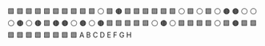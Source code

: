 🟩 🟩 🟩 🟩 🟩 🟩 🟩 🟩 
🟩 🟩 ⚪️ 🟩 🟤 🟩 🟩 🟩 
🟩 🟩 🟩 ⚪️ 🟩 ⚪️ 🟩 ⚪️ 
🟤 🟤 ⚪️ ⚪️ ⚪️ 🟤 ⚪️ 🟤 
🟩 🟤 🟤 ⚪️ 🟤 ⚪️ 🟤 🟩 
🟩 🟩 🟩 🟩 ⚪️ 🟤 ⚪️ 🟩 
🟩 🟩 🟩 ⚪️ 🟩 🟤 🟩 🟩 
🟩 🟩 🟩 🟩 🟩 🟩 🟩 🟩 
 A  B  C  D  E  F  G  H